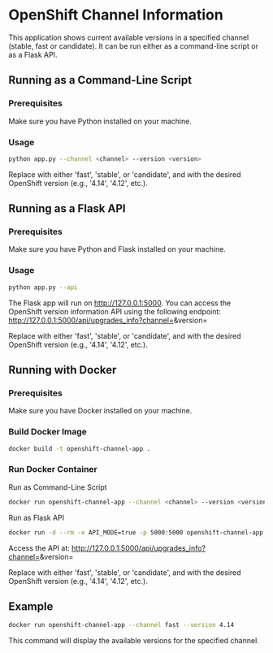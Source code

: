 # OpenShift Channel Information

This application shows current available versions in a specified channel (stable, fast or candidate). It can be run either as a command-line script or as a Flask API.

## Running as a Command-Line Script

### Prerequisites

Make sure you have Python installed on your machine.

### Usage

```bash
python app.py --channel <channel> --version <version>
```

Replace <channel> with either 'fast', 'stable', or 'candidate', and <version> with the desired OpenShift version (e.g., '4.14', '4.12', etc.).

## Running as a Flask API

### Prerequisites

Make sure you have Python and Flask installed on your machine.

### Usage

```bash
python app.py --api
```

The Flask app will run on http://127.0.0.1:5000. You can access the OpenShift version information API using the following endpoint:
http://127.0.0.1:5000/api/upgrades_info?channel=<channel>&version=<version>

Replace <channel> with either 'fast', 'stable', or 'candidate', and <version> with the desired OpenShift version (e.g., '4.14', '4.12', etc.).

## Running with Docker

### Prerequisites

Make sure you have Docker installed on your machine.

### Build Docker Image

```bash
docker build -t openshift-channel-app .
```

### Run Docker Container

Run as Command-Line Script

```bash
docker run openshift-channel-app --channel <channel> --version <version>
```

Run as Flask API
```bash
docker run -d --rm -e API_MODE=true -p 5000:5000 openshift-channel-app --api
```

Access the API at:
http://127.0.0.1:5000/api/upgrades_info?channel=<channel>&version=<version>

Replace <channel> with either 'fast', 'stable', or 'candidate', and <version> with the desired OpenShift version (e.g., '4.14', '4.12', etc.).

## Example

```bash
docker run openshift-channel-app --channel fast --version 4.14
```

This command will display the available versions for the specified channel.



